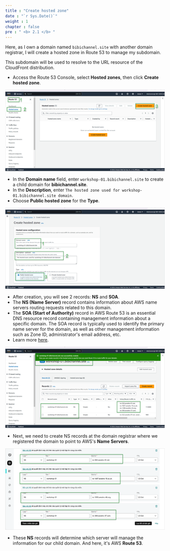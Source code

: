 ```yaml
---
title : "Create hosted zone"
date : "`r Sys.Date()`"
weight : 1
chapter : false
pre : " <b> 2.1 </b> "
---
```


Here, as I own a domain named `bibichannel.site` with another domain registrar, I will create a hosted zone in Route 53 to manage my subdomain.

This subdomain will be used to resolve to the URL resource of the CloudFront distribution.

- Access the Route 53 Console, select **Hosted zones**, then click **Create hosted zone**.

![IMAGE](/images/5-publicWebsite&Distribution/5.1-createHostedZone/001-hostedZone.png)

- In the **Domain name** field, enter `workshop-01.bibichannel.site` to create a child domain for **bibichannel.site**.
- In the **Description**, enter `The hosted zone used for workshop-01.bibichannel.site domain`.
- Choose **Public hosted zone** for the **Type**.

![IMAGE](/images/5-publicWebsite&Distribution/5.1-createHostedZone/002-hostedZone.png)

- After creation, you will see 2 records: **NS** and **SOA**.
- The **NS (Name Server)** record contains information about AWS name servers routing requests related to this domain.
- The **SOA (Start of Authority)** record in AWS Route 53 is an essential DNS resource record containing management information about a specific domain. The SOA record is typically used to identify the primary name server for the domain, as well as other management information such as Zone ID, administrator's email address, etc.
- Learn more [here](https://docs.aws.amazon.com/Route53/latest/DeveloperGuide/SOA-NSrecords.html).

![IMAGE](/images/5-publicWebsite&Distribution/5.1-createHostedZone/003-hostedZone.png)

- Next, we need to create NS records at the domain registrar where we registered the domain to point to AWS's **Name Servers**.

![IMAGE](/images/5-publicWebsite&Distribution/5.1-createHostedZone/004-hostedZone.png)

- These **NS** records will determine which server will manage the information for our child domain. And here, it's AWS **Route 53**.

